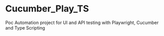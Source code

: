 # Cucumber_Play_TS
Poc Automation project for UI and API testing with Playwright, Cucumber and Type Scripting
